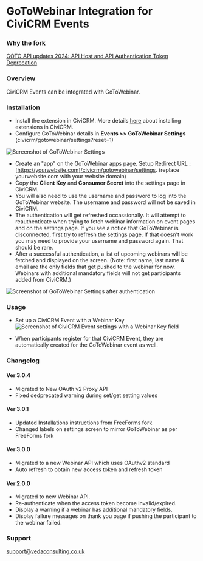 # GoToWebinar Integration for CiviCRM Events #

### Why the fork ### 
[GOTO API updates 2024: API Host and API Authentication Token Deprecation](https://developer.goto.com/guides/Authentication/New_Token_Retrieval_Migration_Guide/)

### Overview ###

CiviCRM Events can be integrated with GoToWebinar.

### Installation ###

* Install the extension in CiviCRM. More details [here](https://docs.civicrm.org/sysadmin/en/latest/customize/extensions/#installing-a-new-extension) about installing extensions in CiviCRM.
* Configure GoToWebinar details in **Events >> GoToWebinar Settings** (civicrm/gotowebinar/settings?reset=1)

![Screenshot of GoToWebinar Settings](images/webinar-setting-page.jpg)

* Create an "app" on the GoToWebinar apps page. Setup Redirect URL : [https://yourwebsite.com]/civicrm/gotowebinar/settings. (replace yourwebsite.com with your website domain)
* Copy the **Client Key** and **Consumer Secret** into the settings page in CiviCRM.
* You will also need to use the username and password to log into the GoToWebinar website. The username and password will not be saved in CiviCRM.
* The authentication will get refreshed occassionally. It will attempt to reauthenticate when trying to fetch webinar information on event pages and on the settings page. If you see a notice that GoToWebinar is disconnected, first try to refresh the settings page. If that doesn't work you may need to provide your username and password again. That should be rare.
* After a successful authentication, a list of upcoming webinars will be fetched and displayed on the screen. (Note: first name, last name & email are the only fields that get pushed to the webinar for now. Webinars with additional mandatory fields will not get participants added from CiviCRM.)

![Screenshot of GoToWebinar Settings after authentication](images/setting-page-after-auth.jpg)

### Usage ###

* Set up a CiviCRM Event with a Webinar Key
![Screenshot of CiviCRM Event settings with a Webinar Key field](images/manage-event.jpg)

* When participants register for that CiviCRM Event, they are automatically created for the GoToWebinar event as well.

### Changelog ###

#### Ver 3.0.4 ####
* Migrated to New OAuth v2 Proxy API
* Fixed dedprecated warning during set/get setting values

#### Ver 3.0.1 ####
* Updated Installations instructions from FreeForms fork 
* Changed labels on settings screen to mirror GoToWebinar as per FreeForms fork

#### Ver 3.0.0 ####
* Migrated to a new Webinar API which uses OAuthv2 standard
* Auto refresh to obtain new access token and refresh token

#### Ver 2.0.0 ####
* Migrated to new Webinar API.
* Re-authenticate when the access token become invalid/expired.
* Display a warning if a webinar has additional mandatory fields.
* Display failure messages on thank you page if pushing the participant to the webinar failed.

### Support ###

support@vedaconsulting.co.uk
